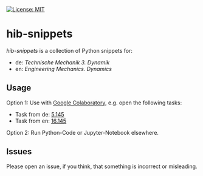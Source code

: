 [![License: MIT](https://img.shields.io/badge/License-MIT-yellow.svg)](https://opensource.org/licenses/MIT)

# hib-snippets

 *hib-snippets* is a collection of Python snippets for:

 * de: *Technische Mechanik 3. Dynamik*
 * en: *Engineering Mechanics. Dynamics*

## Usage

Option 1: Use with [Google Colaboratory](https://colab.research.google.com), e.g. open the following tasks: 

* Task from de: [5.145](https://colab.research.google.com/github/kassbohm/hib-snippets/blob/master/de/ipynb/5.145.ipynb)
* Task from en: [16.145](https://colab.research.google.com/github/kassbohm/hib-snippets/blob/master/en/ipynb/16.145.ipynb)

Option 2: Run Python-Code or Jupyter-Notebook elsewhere.

## Issues
Please open an issue, if you think, that something is incorrect or misleading.
